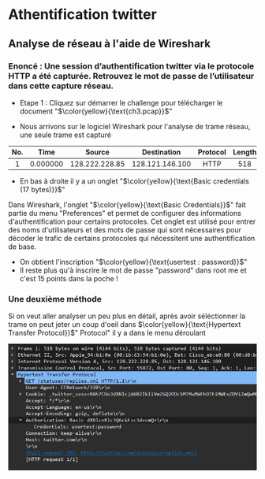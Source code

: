 # Athentification twitter
## Analyse de réseau à l'aide de Wireshark
### Enoncé : Une session d’authentification twitter via le protocole HTTP a été capturée. Retrouvez le mot de passe de l’utilisateur dans cette capture réseau.

- Etape 1 : Cliquez sur démarrer le challenge pour télécharger le document "$\color{yellow}{\text{ch3.pcap}}$"

- Nous arrivons sur le logiciel Wireshark pour l'analyse de trame réseau, une seule trame est capturé


|No.|  Time  |   Source     |   Destination |Protocol|Length|Info|
|:-:|:------:|:------------:|:-------------:|:------:|:---:|:---------------------------:|
|1 |  0.000000|128.222.228.85|128.121.146.100|HTTP|518|  GET | /statuses/replies.wml|HTTP/1.1|

- En bas à droite il y a un onglet "$\color{yellow}{\text{Basic credentials (17 bytes)}}$"


Dans Wireshark, l'onglet "$\color{yellow}{\text{Basic Credentials}}$" fait partie du menu "Preferences" et permet de configurer des informations d'authentification pour certains protocoles. Cet onglet est utilisé pour entrer des noms d'utilisateurs et des mots de passe qui sont nécessaires pour décoder le trafic de certains protocoles qui nécessitent une authentification de base.

- On obtient l'inscription "$\color{yellow}{\text{usertest : password}}$"
- Il reste plus qu'à inscrire le mot de passe "password" dans root me et c'est 15 points dans la poche !

### Une deuxième méthode 

Si on veut aller analyser un peu plus en détail, après avoir séléctionner la trame on peut jeter un coup d'oeil dans $\color{yellow}{\text{Hypertext Transfer Protocol}}$" Protocol" il y a dans le menu déroulant 



![Cap ecran Wireshark](<Wireshark 2024-07-25.png>)
